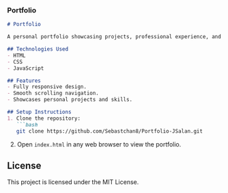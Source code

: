 ### Portfolio

```markdown
# Portfolio

A personal portfolio showcasing projects, professional experience, and technical skills. Includes responsive design and smooth navigation.

## Technologies Used
- HTML
- CSS
- JavaScript

## Features
- Fully responsive design.
- Smooth scrolling navigation.
- Showcases personal projects and skills.

## Setup Instructions
1. Clone the repository:
   ```bash
   git clone https://github.com/Sebastchan8/Portfolio-JSalan.git
   ```
2. Open `index.html` in any web browser to view the portfolio.

## License
This project is licensed under the MIT License.
```
